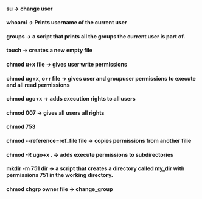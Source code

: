 #### su -> change user
#### whoami -> Prints username of the current user
#### groups -> a script that prints all the groups the current user is part of.
#### touch -> creates a new empty file
#### chmod u+x file ->  gives user write permissions
#### chmod ug+x, o+r file -> gives user and groupuser permissions to execute and all read permissions
#### chmod ugo+x -> adds execution rights to all users
#### chmod 007 -> gives all users all rights
#### chmod 753
#### chmod --reference=ref_file file -> copies permissions from another filie
#### chmod -R ugo+x . -> adds execute permissions to subdirectories
#### mkdir -m 751 dir -> a script that creates a directory called my_dir with permissions 751 in the working directory.
#### chmod chgrp owner file -> change_group
